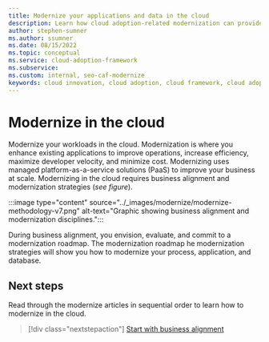 ```yaml
---
title: Modernize your applications and data in the cloud
description: Learn how cloud adoption-related modernization can provide business value by unlocking new technical skills and expanded business capabilities.
author: stephen-sumner
ms.author: ssumner
ms.date: 08/15/2022
ms.topic: conceptual
ms.service: cloud-adoption-framework
ms.subservice: 
ms.custom: internal, seo-caf-modernize
keywords: cloud innovation, cloud adoption, cloud framework, cloud adoption framework
---
```


# Modernize in the cloud

Modernize your workloads in the cloud. Modernization is where you enhance existing applications to improve operations, increase efficiency, maximize developer velocity, and minimize cost. Modernizing uses managed platform-as-a-service solutions (PaaS) to improve your business at scale. Modernizing in the cloud requires business alignment and modernization strategies (*see figure*).

:::image type="content" source="../_images/modernize/modernize-methodology-v7.png" alt-text="Graphic showing business alignment and modernization disciplines.":::

During business alignment, you envision, evaluate, and commit to a modernization roadmap. The modernization roadmap he modernization strategies will show you how to modernize your process, application, and database.

## Next steps

Read through the modernize articles in sequential order to learn how to modernize in the cloud.

> [!div class="nextstepaction"]
> [Start with business alignment](../modernize/business-alignment/index.md)

